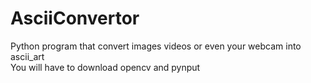 # AsciiConvertor
Python program that convert images videos or even your webcam into ascii_art  
You will have to download opencv and pynput
